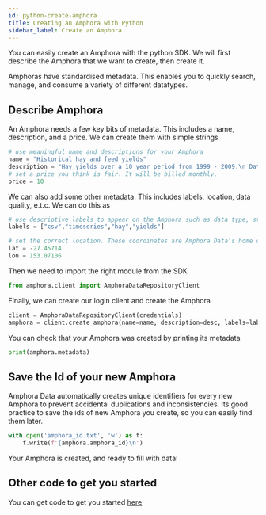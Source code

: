 ```yaml
---
id: python-create-amphora
title: Creating an Amphora with Python
sidebar_label: Create an Amphora
---
```


You can easily create an Amphora with the python SDK. We will first describe the Amphora that we want to create, then create it. 

Amphoras have standardised metadata. This enables you to quickly search, manage, and consume a variety of different datatypes.


## Describe Amphora
An Amphora needs a few key bits of metadata. This includes a name, description, and a price. We can create them with simple strings 
```py
# use meaningful name and descriptions for your Amphora
name = "Historical hay and feed yields"
description = "Hay yields over a 10 year period from 1999 - 2009.\n Data is stored in csv format, and all measurements are in kg."
# set a price you think is fair. It will be billed monthly.
price = 10 
```
We can also add some other metadata. This includes labels, location, data quality, e.t.c. We can do this as
```py
# use descriptive labels to appear on the Amphora such as data type, structure and other relevant information
labels = ["csv","timeseries","hay","yields"]

# set the correct location. These coordinates are Amphora Data's home office.
lat = -27.45714
lon = 153.07106
```
Then we need to import the right module from the SDK
```py
from amphora.client import AmphoraDataRepositoryClient
```
Finally, we can create our login client and create the Amphora
```py
client = AmphoraDataRepositoryClient(credentials)
amphora = client.create_amphora(name=name, description=desc, labels=labels, price=price, lat=lat, lon = lon)
```
You can check that your Amphora was created by printing its metadata
```py
print(amphora.metadata)
```

## Save the Id of your new Amphora

Amphora Data automatically creates unique identifiers for every new Amphora to prevent accidental duplications and inconsistencies. Its good practice to save the ids of new Amphora you create, so you can easily find them later.

```py
with open('amphora_id.txt', 'w') as f:
    f.write(f'{amphora.amphora_id}\n')
```
Your Amphora is created, and ready to fill with data!

## Other code to get you started
You can get code to get you started [here](https://github.com/amphoradata/samples/blob/master/generic_templates/Create_an_Amphora.py)
